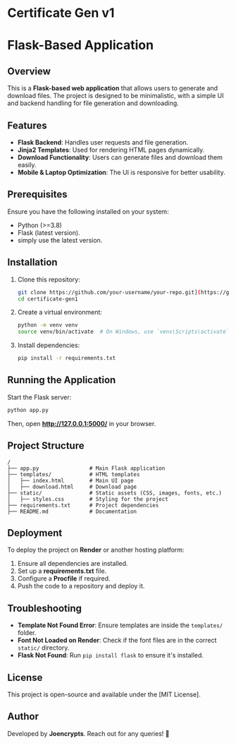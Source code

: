 # Certificate Gen v1
# Flask-Based Application

## Overview
This is a **Flask-based web application** that allows users to generate and download files. The project is designed to be minimalistic, with a simple UI and backend handling for file generation and downloading.

## Features
- **Flask Backend**: Handles user requests and file generation.
- **Jinja2 Templates**: Used for rendering HTML pages dynamically.
- **Download Functionality**: Users can generate files and download them easily.
- **Mobile & Laptop Optimization**: The UI is responsive for better usability.

## Prerequisites
Ensure you have the following installed on your system:
- Python (>=3.8)
- Flask (latest version).
- simply use the latest version.

## Installation
1. Clone this repository:
   ```sh
   git clone https://github.com/your-username/your-repo.git](https://github.com/joencrypts/certificate-gen1.git
   cd certificate-gen1
   ```
2. Create a virtual environment:
   ```sh
   python -m venv venv
   source venv/bin/activate  # On Windows, use `venv\Scripts\activate`
   ```
3. Install dependencies:
   ```sh
   pip install -r requirements.txt
   ```

## Running the Application
Start the Flask server:
```sh
python app.py
```
Then, open **http://127.0.0.1:5000/** in your browser.

## Project Structure
```
/
├── app.py                # Main Flask application
├── templates/            # HTML templates
│   ├── index.html        # Main UI page
│   ├── download.html     # Download page
├── static/               # Static assets (CSS, images, fonts, etc.)
│   ├── styles.css        # Styling for the project
├── requirements.txt      # Project dependencies
├── README.md             # Documentation
```

## Deployment
To deploy the project on **Render** or another hosting platform:
1. Ensure all dependencies are installed.
2. Set up a **requirements.txt** file.
3. Configure a **Procfile** if required.
4. Push the code to a repository and deploy it.

## Troubleshooting
- **Template Not Found Error**: Ensure templates are inside the `templates/` folder.
- **Font Not Loaded on Render**: Check if the font files are in the correct `static/` directory.
- **Flask Not Found**: Run `pip install flask` to ensure it's installed.

## License
This project is open-source and available under the [MIT License].

## Author
Developed by **Joencrypts**. Reach out for any queries! 🚀

